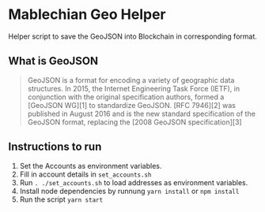 # Mablechian Geo Helper

Helper script to save the GeoJSON into Blockchain in corresponding format.

## What is GeoJSON
> GeoJSON is a format for encoding a variety of geographic data structures.
In 2015, the Internet Engineering Task Force (IETF), in conjunction with the original specification
authors, formed a [GeoJSON WG][1] to standardize GeoJSON. [RFC 7946][2] was published in August 2016 and is
the new standard specification of the GeoJSON format, replacing the [2008 GeoJSON specification][3]


## Instructions to run

1. Set the Accounts as environment variables.
2. Fill in account details in `set_accounts.sh`
3. Run `. ./set_accounts.sh` to load addresses as environment variables.
4. Install node dependencies by runnung `yarn install` or `npm install`
5. Run the script `yarn start`
